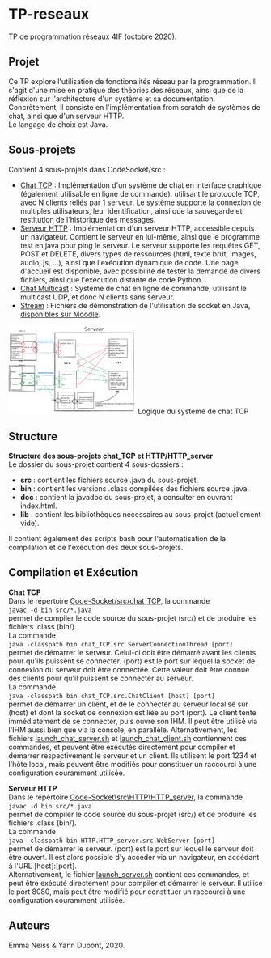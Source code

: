 # TP-reseaux
TP de programmation réseaux 4IF (octobre 2020).

## Projet

Ce TP explore l'utilisation de fonctionalités réseau par la programmation. Il s'agit d'une mise en pratique des théories des réseaux, ainsi que de la réflexion sur l'architecture d'un système et sa documentation.  
Concrètement, il consiste en l'implémentation from scratch de systèmes de chat, ainsi que d'un serveur HTTP.  
Le langage de choix est Java.

## Sous-projets

Contient 4 sous-projets dans CodeSocket/src :
- [Chat TCP](Code-Socket/src/chat_TCP) : Implémentation d'un système de chat en interface graphique (également utilisable en ligne de commande), utilisant le protocole TCP, avec N clients reliés par 1 serveur. Le système supporte la connexion de multiples utilisateurs, leur identification, ainsi que la sauvegarde et restitution de l'historique des messages.
- [Serveur HTTP](Code-Socket/src/HTTP) : Implémentation d'un serveur HTTP, accessible depuis un navigateur. Contient le serveur en lui-même, ainsi que le programme test en java pour ping le serveur. Le serveur supporte les requêtes GET, POST et DELETE, divers types de ressources (html, texte brut, images, audio, js, ...), ainsi que l'exécution dynamique de code. Une page d'accueil est disponible, avec possibilité de tester la demande de divers fichiers, ainsi que l'exécution distante de code Python.
- [Chat Multicast](Code-Socket/src/chat_multicast) : Système de chat en ligne de commande, utilisant le multicast UDP, et donc N clients sans serveur.
- [Stream](Code-Socket/src/stream) : Fichiers de démonstration de l'utilisation de socket en Java, [disponibles sur Moodle](https://moodle.insa-lyon.fr/course/view.php?id=5793).

<img src="https://github.com/eneiss/TP-reseaux/blob/master/diagramme.png" width="50%">  
Logique du système de chat TCP

## Structure

**Structure des sous-projets chat_TCP et HTTP/HTTP_server**  
Le dossier du sous-projet contient 4 sous-dossiers :
- **src** : contient les fichiers source .java du sous-projet.
- **bin** : contient les versions .class compilées des fichiers source .java.
- **doc** : contient la javadoc du sous-projet, à consulter en ouvrant index.html.
- **lib** : contient les bibliothèques nécessaires au sous-projet (actuellement vide).

Il contient également des scripts bash pour l'automatisation de la compilation et de l'exécution des deux sous-projets.

## Compilation et Exécution

**Chat TCP**  
Dans le répertoire [Code-Socket/src/chat_TCP](Code-Socket/src/chat_TCP), la commande  
    `javac -d bin src/*.java`  
permet de compiler le code source du sous-projet (src/) et de produire les fichiers .class (bin/).  
La commande  
    `java -classpath bin chat_TCP.src.ServerConnectionThread [port]`  
permet de démarrer le serveur. Celui-ci doit être démarré avant les clients pour qu'ils puissent se connecter. (port) est le port sur lequel la socket de connexion du serveur doit être connectée. Cette valeur doit être connue des clients pour qu'il puissent se connecter au serveur.  
La commande  
    `java -classpath bin chat_TCP.src.ChatClient [host] [port]`  
permet de démarrer un client, et de le connecter au serveur localisé sur (host) et dont la socket de connexion est liée au port (port). Le client tente immédiatement de se connecter, puis ouvre son IHM. Il peut être utilisé via l'IHM aussi bien que via la console, en parallèle.
Alternativement, les fichiers [launch_chat_server.sh](Code-Socket/src/chat_TCP/launch_chat_server.sh) et [launch_chat_client.sh](Code-Socket/src/chat_TCP/launch_chat_client.sh) contiennent ces commandes, et peuvent être exécutés directement pour compiler et démarrer respectivement le serveur et un client. Ils utilisent le port 1234 et l'hôte local, mais peuvent être modifiés pour constituer un raccourci à une configuration couramment utilisée.

**Serveur HTTP**  
Dans le répertoire [Code-Socket\src\HTTP\HTTP_server](Code-Socket\src\HTTP\HTTP_server), la commande  
    `javac -d bin src/*.java`  
permet de compiler le code source du sous-projet (src/) et de produire les fichiers .class (bin/).  
La commande  
    `java -classpath bin HTTP.HTTP_server.src.WebServer [port]`  
permet de démarrer le serveur. (port) est le port sur lequel le serveur doit être ouvert. Il est alors possible d'y accéder via un navigateur, en accédant à l'URL [host]:[port].  
Alternativement, le fichier [launch_server.sh](Code-Socket\src\HTTP\HTTP_server/launch_chat_server.sh) contient ces commandes, et peut être exécuté directement pour compiler et démarrer le serveur. Il utilise le port 8080, mais peut être modifié pour constituer un raccourci à une configuration couramment utilisée.

## Auteurs

Emma Neiss & Yann Dupont, 2020.

